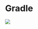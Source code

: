 # Gradle
[![](https://jitpack.io/v/zj565061763/umeng_push.svg)](https://jitpack.io/#zj565061763/umeng_push)